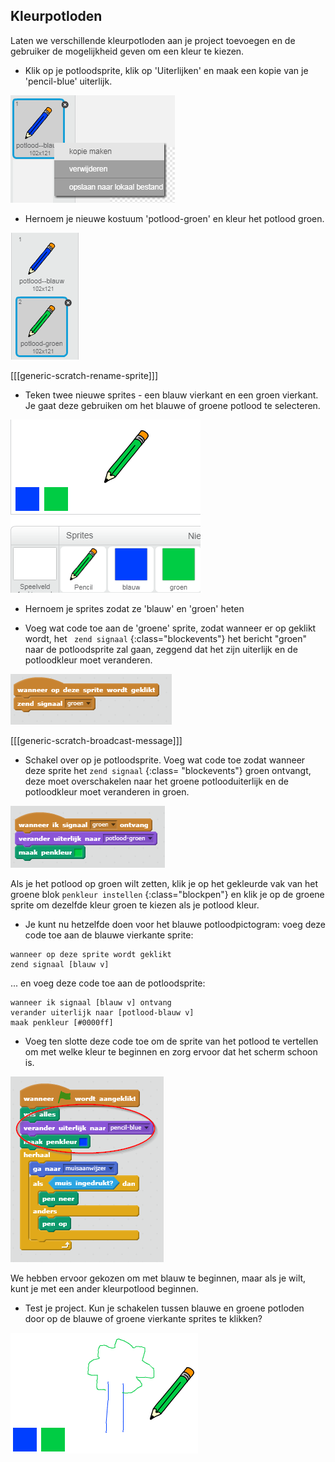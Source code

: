## Kleurpotloden

Laten we verschillende kleurpotloden aan je project toevoegen en de gebruiker de mogelijkheid geven om een kleur te kiezen.

+ Klik op je potloodsprite, klik op 'Uiterlijken' en maak een kopie van je 'pencil-blue' uiterlijk.

![screenshot](images/paint-blue-duplicate.png)

+ Hernoem je nieuwe kostuum 'potlood-groen' en kleur het potlood groen.

![screenshot](images/paint-pencil-green.png)

[[[generic-scratch-rename-sprite]]]

+ Teken twee nieuwe sprites - een blauw vierkant en een groen vierkant. Je gaat deze gebruiken om het blauwe of groene potlood te selecteren.

![screenshot](images/paint-selectors.png)

+ Hernoem je sprites zodat ze 'blauw' en 'groen' heten

+ Voeg wat code toe aan de 'groene' sprite, zodat wanneer er op geklikt wordt, het ` zend signaal` {:class="blockevents"} het bericht "groen" naar de potloodsprite zal gaan, zeggend dat het zijn uiterlijk en de potloodkleur moet veranderen.

![Broadcast green](images/paint-broadcast-green.png)

[[[generic-scratch-broadcast-message]]]

+ Schakel over op je potloodsprite. Voeg wat code toe zodat wanneer deze sprite het ` zend signaal ` {:class= "blockevents"} groen ontvangt, deze moet overschakelen naar het groene potlooduiterlijk en de potloodkleur moet veranderen in groen.

![Broadcast green](images/broadcast-green.png)

Als je het potlood op groen wilt zetten, klik je op het gekleurde vak van het groene blok ` penkleur instellen ` {:class="blockpen"} en klik je op de groene sprite om dezelfde kleur groen te kiezen als je potlood kleur.

+ Je kunt nu hetzelfde doen voor het blauwe potloodpictogram: voeg deze code toe aan de blauwe vierkante sprite:

```blocks
wanneer op deze sprite wordt geklikt
zend signaal [blauw v]
```

... en voeg deze code toe aan de potloodsprite:

```blocks
wanneer ik signaal [blauw v] ontvang
verander uiterlijk naar [potlood-blauw v]
maak penkleur [#0000ff]
```

+ Voeg ten slotte deze code toe om de sprite van het potlood te vertellen om met welke kleur te beginnen en zorg ervoor dat het scherm schoon is.

![Start pencil](images/start-pencil.png)

We hebben ervoor gekozen om met blauw te beginnen, maar als je wilt, kunt je met een ander kleurpotlood beginnen.

+ Test je project. Kun je schakelen tussen blauwe en groene potloden door op de blauwe of groene vierkante sprites te klikken?

![screenshot](images/paint-pens-test.png)